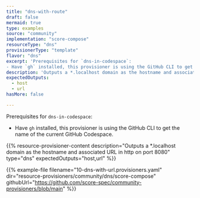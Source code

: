 ```yaml
---
title: "dns-with-route"
draft: false
mermaid: true
type: examples
source: "community"
implementation: "score-compose"
resourceType: "dns"
provisionerType: "template"
flavor: "dns"
excerpt: 'Prerequisites for `dns-in-codespace`:
- Have `gh` installed, this provisioner is using the GitHub CLI to get the name of the current GitHub Codespace.'
description: 'Outputs a *.localhost domain as the hostname and associated URL in http on port 8080'
expectedOutputs: 
  - host
  - url
hasMore: false

---
```


Prerequisites for `dns-in-codespace`:

- Have `gh` installed, this provisioner is using the GitHub CLI to get the name of the current GitHub Codespace.

{{% resource-provisioner-content description="Outputs a *.localhost domain as the hostname and associated URL in http on port 8080" type="dns" expectedOutputs="host,url" %}}

{{% example-file filename="10-dns-with-url.provisioners.yaml" dir="resource-provisioners/community/dns/score-compose" githubUrl="https://github.com/score-spec/community-provisioners/blob/main" %}}

